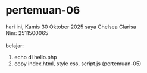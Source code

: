 # pertemuan-06

hari ini, Kamis 30 Oktober 2025
saya Chelsea Clarisa<br>
Nim: 2511500065<br>
<br>
belajar:<br>
<ol>
    <li>echo di hello.php</li>
     <li>copy index.html, style css, script.js (pertemuan-05)</li>
</ol>
